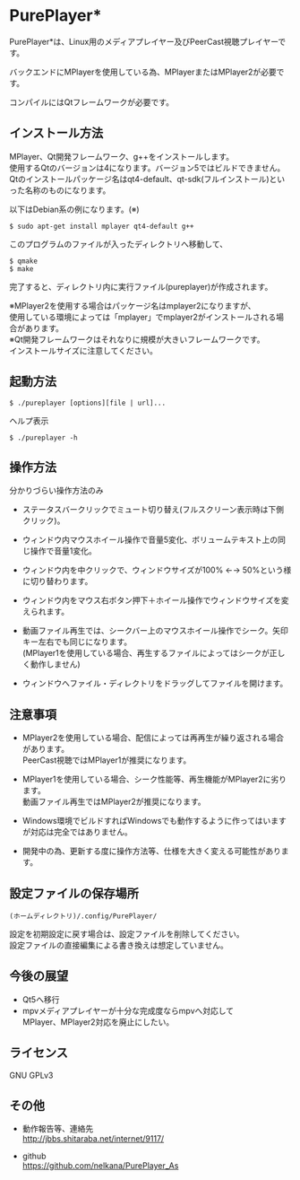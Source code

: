 PurePlayer*
===========

PurePlayer*は、Linux用のメディアプレイヤー及びPeerCast視聴プレイヤーです。

バックエンドにMPlayerを使用している為、MPlayerまたはMPlayer2が必要です。

コンパイルにはQtフレームワークが必要です。

インストール方法
----------------------------------------------------------------------

MPlayer、Qt開発フレームワーク、g++をインストールします。  
使用するQtのバージョンは4になります。バージョン5ではビルドできません。  
Qtのインストールパッケージ名はqt4-default、qt-sdk(フルインストール)といった名称のものになります。  

以下はDebian系の例になります。(※)  

    $ sudo apt-get install mplayer qt4-default g++

このプログラムのファイルが入ったディレクトリへ移動して、

    $ qmake
    $ make

完了すると、ディレクトリ内に実行ファイル(pureplayer)が作成されます。

※MPlayer2を使用する場合はパッケージ名はmplayer2になりますが、  
使用している環境によっては「mplayer」でmplayer2がインストールされる場合があります。  
※Qt開発フレームワークはそれなりに規模が大きいフレームワークです。  
インストールサイズに注意してください。

起動方法
----------------------------------------------------------------------

    $ ./pureplayer [options][file | url]...

ヘルプ表示  

    $ ./pureplayer -h

操作方法
----------------------------------------------------------------------

分かりづらい操作方法のみ

- ステータスバークリックでミュート切り替え(フルスクリーン表示時は下側クリック)。
- ウィンドウ内マウスホイール操作で音量5変化、ボリュームテキスト上の同じ操作で音量1変化。
- ウィンドウ内を中クリックで、ウィンドウサイズが100% ←→ 50%という様に切り替わります。
- ウィンドウ内をマウス右ボタン押下＋ホイール操作でウィンドウサイズを変えられます。

- 動画ファイル再生では、シークバー上のマウスホイール操作でシーク。矢印キー左右でも同じになります。  
  (MPlayer1を使用している場合、再生するファイルによってはシークが正しく動作しません)
- ウィンドウへファイル・ディレクトリをドラッグしてファイルを開けます。

注意事項
----------------------------------------------------------------------

- MPlayer2を使用している場合、配信によっては再再生が繰り返される場合があります。  
  PeerCast視聴ではMPlayer1が推奨になります。

- MPlayer1を使用している場合、シーク性能等、再生機能がMPlayer2に劣ります。  
  動画ファイル再生ではMPlayer2が推奨になります。

- Windows環境でビルドすればWindowsでも動作するように作ってはいますが対応は完全ではありません。

- 開発中の為、更新する度に操作方法等、仕様を大きく変える可能性があります。

設定ファイルの保存場所
----------------------------------------------------------------------

    (ホームディレクトリ)/.config/PurePlayer/

設定を初期設定に戻す場合は、設定ファイルを削除してください。  
設定ファイルの直接編集による書き換えは想定していません。

今後の展望
----------------------------------------------------------------------

- Qt5へ移行
- mpvメディアプレイヤーが十分な完成度ならmpvへ対応して  
  MPlayer、MPlayer2対応を廃止にしたい。

ライセンス
----------------------------------------------------------------------

GNU GPLv3

その他
----------------------------------------------------------------------

- 動作報告等、連絡先  
http://jbbs.shitaraba.net/internet/9117/

- github  
https://github.com/nelkana/PurePlayer_As

